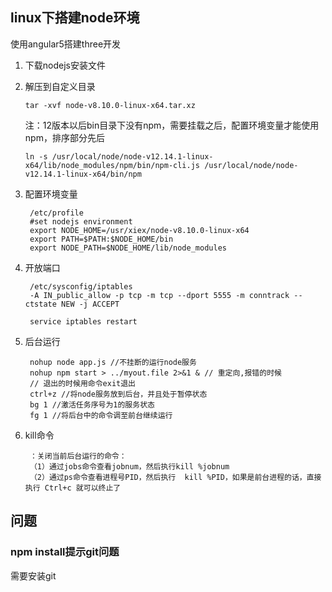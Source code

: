 ## linux下搭建node环境

使用angular5搭建three开发

1.  下载nodejs安装文件


2.  解压到自定义目录

		tar -xvf node-v8.10.0-linux-x64.tar.xz
	
	注：12版本以后bin目录下没有npm，需要挂载之后，配置环境变量才能使用npm，排序部分先后
	
	```
	ln -s /usr/local/node/node-v12.14.1-linux-x64/lib/node_modules/npm/bin/npm-cli.js /usr/local/node/node-v12.14.1-linux-x64/bin/npm
	```
	
	
	
3. 配置环境变量

		/etc/profile
		#set nodejs environment
		export NODE_HOME=/usr/xiex/node-v8.10.0-linux-x64
		export PATH=$PATH:$NODE_HOME/bin
		export NODE_PATH=$NODE_HOME/lib/node_modules
4. 开放端口

		/etc/sysconfig/iptables
		-A IN_public_allow -p tcp -m tcp --dport 5555 -m conntrack --ctstate NEW -j ACCEPT
	
		service iptables restart
5. 后台运行

		nohup node app.js //不挂断的运行node服务
		nohup npm start > ../myout.file 2>&1 & // 重定向,报错的时候
		// 退出的时候用命令exit退出
		ctrl+z //将node服务放到后台，并且处于暂停状态
		bg 1 //激活任务序号为1的服务状态
		fg 1 //将后台中的命令调至前台继续运行
6. kill命令

		：关闭当前后台运行的命令：
	    （1）通过jobs命令查看jobnum，然后执行kill %jobnum
		（2）通过ps命令查看进程号PID，然后执行  kill %PID，如果是前台进程的话，直接执行 Ctrl+c 就可以终止了

## 问题

### npm install提示git问题

需要安装git